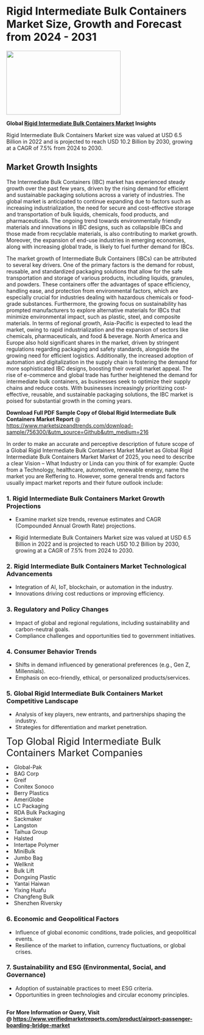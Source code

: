 <H1>Rigid Intermediate Bulk Containers Market Size, Growth and Forecast from 2024 - 2031</H1><img class="aligncenter size-medium wp-image-584254" src="https://thirdeyenews.in/wp-content/uploads/2024/09/Global-Market-Research-300x168.jpeg" alt="" width="300" height="168" /><p><strong>Global&nbsp;<a href="https://www.marketsizeandtrends.com/download-sample/756300/&amp;utm_source=Github&utm_medium=216">Rigid Intermediate Bulk Containers Market</a> Insights</strong></p><p>Rigid Intermediate Bulk Containers Market size was valued at USD 6.5 Billion in 2022 and is projected to reach USD 10.2 Billion by 2030, growing at a CAGR of 7.5% from 2024 to 2030.</p><p><h2>Market Growth Insights</h2> <p>The Intermediate Bulk Containers (IBC) market has experienced steady growth over the past few years, driven by the rising demand for efficient and sustainable packaging solutions across a variety of industries. The global market is anticipated to continue expanding due to factors such as increasing industrialization, the need for secure and cost-effective storage and transportation of bulk liquids, chemicals, food products, and pharmaceuticals. The ongoing trend towards environmentally friendly materials and innovations in IBC designs, such as collapsible IBCs and those made from recyclable materials, is also contributing to market growth. Moreover, the expansion of end-use industries in emerging economies, along with increasing global trade, is likely to fuel further demand for IBCs. </p> <p>The market growth of Intermediate Bulk Containers (IBCs) can be attributed to several key drivers. One of the primary factors is the demand for robust, reusable, and standardized packaging solutions that allow for the safe transportation and storage of various products, including liquids, granules, and powders. These containers offer the advantages of space efficiency, handling ease, and protection from environmental factors, which are especially crucial for industries dealing with hazardous chemicals or food-grade substances. Furthermore, the growing focus on sustainability has prompted manufacturers to explore alternative materials for IBCs that minimize environmental impact, such as plastic, steel, and composite materials. In terms of regional growth, Asia-Pacific is expected to lead the market, owing to rapid industrialization and the expansion of sectors like chemicals, pharmaceuticals, and food & beverage. North America and Europe also hold significant shares in the market, driven by stringent regulations regarding packaging and safety standards, alongside the growing need for efficient logistics. Additionally, the increased adoption of automation and digitalization in the supply chain is fostering the demand for more sophisticated IBC designs, boosting their overall market appeal. The rise of e-commerce and global trade has further heightened the demand for intermediate bulk containers, as businesses seek to optimize their supply chains and reduce costs. With businesses increasingly prioritizing cost-effective, reusable, and sustainable packaging solutions, the IBC market is poised for substantial growth in the coming years. </p><p><span class=""><strong>Download Full PDF Sample Copy of Global Rigid Intermediate Bulk Containers Market Report</strong> @ <a href="https://www.marketsizeandtrends.com/download-sample/756300/&amp;utm_source=Github&utm_medium=216" target="_blank">https://www.marketsizeandtrends.com/download-sample/756300/&amp;utm_source=Github&utm_medium=216</a></span></p><p>In order to make an accurate and perceptive description of future scope of a Global&nbsp;Rigid Intermediate Bulk Containers Market Market as Global&nbsp;Rigid Intermediate Bulk Containers Market Market of 2025, you need to describe a clear Vision &ndash; What Industry or Linda can you think of for example: Quote from a Technology, healthcare, automotive, renewable energy, name the market you are Reffering to. However, some general trends and factors usually impact market reports and their future outlook include:</p><h3>1.&nbsp;<strong>Rigid Intermediate Bulk Containers Market Growth Projections</strong></h3><ul><li>Examine market size trends, revenue estimates and CAGR (Compounded Annual Growth Rate) projections.</li><li><p>Rigid Intermediate Bulk Containers Market size was valued at USD 6.5 Billion in 2022 and is projected to reach USD 10.2 Billion by 2030, growing at a CAGR of 7.5% from 2024 to 2030.</p></li></ul><h3>2.&nbsp;<strong>Rigid Intermediate Bulk Containers Market Technological Advancements</strong></h3><ul><li>Integration of AI, IoT, blockchain, or automation in the industry.</li><li>Innovations driving cost reductions or improving efficiency.</li></ul><h3>3.&nbsp;<strong>Regulatory and Policy Changes</strong></h3><ul><li>Impact of global and regional regulations, including sustainability and carbon-neutral goals.</li><li>Compliance challenges and opportunities tied to government initiatives.</li></ul><h3>4.&nbsp;<strong>Consumer Behavior Trends</strong></h3><ul><li>Shifts in demand influenced by generational preferences (e.g., Gen Z, Millennials).</li><li>Emphasis on eco-friendly, ethical, or personalized products/services.</li></ul><h3>5.&nbsp;<strong>Global Rigid Intermediate Bulk Containers Market Competitive Landscape</strong></h3><ul><li>Analysis of key players, new entrants, and partnerships shaping the industry.</li><li>Strategies for differentiation and market penetration.</li></ul><p data-pm-slice="1 1 []"><span style="color: inherit; font-family: inherit; font-size: 25px;">Top Global Rigid Intermediate Bulk Containers Market Companies</span></p><div class="" data-test-id=""><p><li>Global-Pak</li><li> BAG Corp</li><li> Greif</li><li> Conitex Sonoco</li><li> Berry Plastics</li><li> AmeriGlobe</li><li> LC Packaging</li><li> RDA Bulk Packaging</li><li> Sackmaker</li><li> Langston</li><li> Taihua Group</li><li> Halsted</li><li> Intertape Polymer</li><li> MiniBulk</li><li> Jumbo Bag</li><li> Wellknit</li><li> Bulk Lift</li><li> Dongxing Plastic</li><li> Yantai Haiwan</li><li> Yixing Huafu</li><li> Changfeng Bulk</li><li> Shenzhen Riversky</li></p></div><h3>6.&nbsp;<strong>Economic and Geopolitical Factors</strong></h3><ul><li>Influence of global economic conditions, trade policies, and geopolitical events.</li><li>Resilience of the market to inflation, currency fluctuations, or global crises.</li></ul><h3>7.&nbsp;<strong>Sustainability and ESG (Environmental, Social, and Governance)</strong></h3><ul><li>Adoption of sustainable practices to meet ESG criteria.</li><li>Opportunities in green technologies and circular economy principles.</li></ul><h2><strong style="font-size: 14px;">For More Information or Query, Visit @&nbsp;</strong><a style="background-color: #ffffff; font-size: 14px;" href="https://www.marketsizeandtrends.com/report/rigid-intermediate-bulk-containers-market/" target="_blank">https://www.verifiedmarketreports.com/product/airport-passenger-boarding-bridge-market</a></h2>
